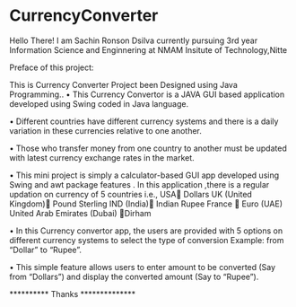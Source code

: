 # CurrencyConverter
Hello There!
I am Sachin Ronson Dsilva currently pursuing 3rd year Information Science and Enginnering at NMAM Insitute of Technology,Nitte

Preface of this project:

This is Currency Converter Project been Designed using Java Programming..
•	This Currency Convertor is a JAVA GUI based application developed using Swing coded in Java language.

•	Different countries have different currency systems and there is a daily variation in these currencies relative to one another.

•	Those who transfer money from one country to another must be updated with latest currency exchange rates in the market.

•	This mini project is simply a calculator-based GUI app developed using Swing and awt package features . In this application ,there is a regular updation on currency of 5 countries i.e.,
                     USA Dollars
                     UK (United Kingdom) Pound Sterling
                     IND (India) Indian Rupee
                     France  Euro
                     (UAE) United Arab Emirates (Dubai) Dirham

•	In this Currency convertor app, the users are provided with 5 options on different currency systems to select the type of conversion Example: from “Dollar” to “Rupee”.

•	This simple feature allows users to enter amount to be converted (Say from “Dollars”) and display the converted amount (Say to “Rupee”).





**********  Thanks   **************
